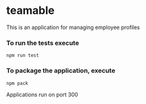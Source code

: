 # teamable
This is an application for managing employee profiles

### To run the tests execute

    npm run test

### To package the application, execute

    npm pack


Applications run on port 300
